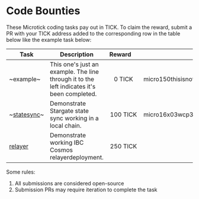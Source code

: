 # Code Bounties

These Microtick coding tasks pay out in TICK. To claim the reward, submit a PR with your TICK address added to the corresponding row in the 
table below like the example task below:

| Task | Description | Reward&nbsp;&nbsp;&nbsp;&nbsp; | Claimed by |
| ---- | ----------- | :----: | ---------- |
| ~example~ | This one's just an example. The line through it to the left indicates it's been completed. | 0 TICK | micro150thisisnotarealtickaddress12345678 |
| ~[statesync](https://github.com/microtick/bounties/tree/main/statesync)~ | Demonstrate Stargate state sync working in a local chain. | 100 TICK | micro16x03wcp37kx5e8ehckjxvwcgk9j0cqnhpy4xtz |
| [relayer](https://github.com/microtick/bounties/tree/main/relayer) | Demonstrate working IBC Cosmos relayerdeployment. | 250 TICK | |

Some rules:

1. All submissions are considered open-source
2. Submission PRs may require iteration to complete the task
